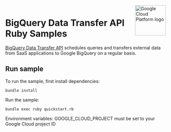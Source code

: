 <img src="https://avatars2.githubusercontent.com/u/2810941?v=3&s=96" alt="Google Cloud Platform logo" title="Google Cloud Platform" align="right" height="96" width="96"/>

# BigQuery Data Transfer API Ruby Samples

[BigQuery Data Transfer API][product_docs] schedules queries and transfers external data from SaaS applications to
Google BigQuery on a regular basis.

[product_docs]: https://cloud.google.com/bigquery/transfer

## Run sample

To run the sample, first install dependencies:

    bundle install

Run the sample:

    bundle exec ruby quickstart.rb

Environment variables:
  GOOGLE_CLOUD_PROJECT must be set to your Google Cloud project ID

